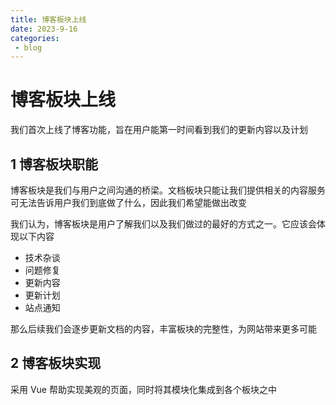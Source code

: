 ```yaml
---
title: 博客板块上线
date: 2023-9-16
categories:
 - blog
---
```


# 博客板块上线

我们首次上线了博客功能，旨在用户能第一时间看到我们的更新内容以及计划

## 1 博客板块职能

博客板块是我们与用户之间沟通的桥梁。文档板块只能让我们提供相关的内容服务可无法告诉用户我们到底做了什么，因此我们希望能做出改变

我们认为，博客板块是用户了解我们以及我们做过的最好的方式之一。它应该会体现以下内容

- 技术杂谈
- 问题修复
- 更新内容
- 更新计划
- 站点通知

那么后续我们会逐步更新文档的内容，丰富板块的完整性，为网站带来更多可能

## 2 博客板块实现

采用 Vue 帮助实现美观的页面，同时将其模块化集成到各个板块之中

